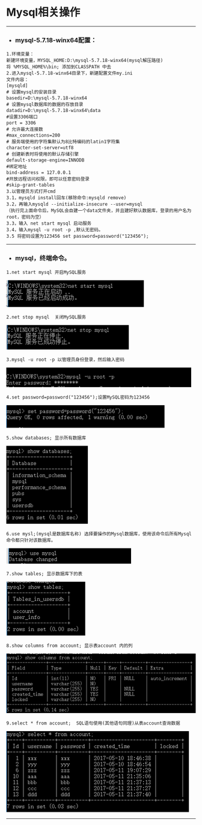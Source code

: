# Mysql相关操作
---
* ### mysql-5.7.18-winx64配置：
```
1.环境变量：
新建环境变量，MYSQL_HOME:D:\mysql-5.7.18-winx64(mysql解压路径)
将 %MYSQL_HOME%\bin; 添加到CLASSPATH 中去
2.进入mysql-5.7.18-winx64目录下，新建配置文件my.ini
文件内容：
[mysqld]
# 设置mysql的安装目录
basedir=D:\mysql-5.7.18-winx64
# 设置mysql数据库的数据的存放目录
datadir=D:\mysql-5.7.18-winx64\data
#设置3306端口
port = 3306 
# 允许最大连接数
#max_connections=200
# 服务端使用的字符集默认为8比特编码的latin1字符集
character-set-server=utf8
# 创建新表时将使用的默认存储引擎
default-storage-engine=INNODB 
#绑定地址
bind-address = 127.0.0.1
#开放远程访问权限，即可以任意密码登录
#skip-grant-tables 
3.以管理员方式打开cmd
3.1，mysqld install回车(移除命令:mysqld remove)
3.2，再输入mysqld --initialize-insecure --user=mysql
（执行完上面命令后，MySQL会自建一个data文件夹，并且建好默认数据库，登录的用户名为root，密码为空）
3.3，输入 net start mysql 启动服务
3.4，输入mysql -u root -p ,默认无密码。
3.5 将密码设置为123456 set password=password("123456");
```

---
* ### mysql，终端命令。
```
1.net start mysql 开启MySQL服务
```
![netStartMysql](https://github.com/Tanglong9344/SQL/blob/master/MySql/picture/netStartMysql.png)
```
2.net stop mysql  关闭MySQL服务
```
![netStopMysql](https://github.com/Tanglong9344/SQL/blob/master/MySql/picture/netStopMysql.png)
```
3.mysql -u root -p 以管理员身份登录，然后输入密码
```
![mysqlRoot](https://github.com/Tanglong9344/SQL/blob/master/MySql/picture/mysqlRoot.png)
```
4.set password=password("123456");设置MySQL密码为123456
```
![mysqlPwd](https://github.com/Tanglong9344/SQL/blob/master/MySql/picture/mysqlPwd.png)
```
5.show databases; 显示所有数据库
```
![mysqlShowDB](https://github.com/Tanglong9344/SQL/blob/master/MySql/picture/mysqlShowDB.png)
```
6.use mysl;(mysql是数据库名称) 选择要操作的Mysql数据库，使用该命令后所有Mysql命令都只针对该数据库。
```
![useMysql](https://github.com/Tanglong9344/SQL/blob/master/MySql/picture/useMysql.png)
```
7.show tables; 显示数据库下的表
```
![mysqlShowTable](https://github.com/Tanglong9344/SQL/blob/master/MySql/picture/mysqlShowTable.png)
```
8.show columns from account; 显示表account 内的列
```
![mysqlShowCol](https://github.com/Tanglong9344/SQL/blob/master/MySql/picture/mysqlShowCol.png)
```
9.select * from account;  SQL语句使用(其他语句同理)从表account查询数据
```
![mysqlSelect](https://github.com/Tanglong9344/SQL/blob/master/MySql/picture/mysqlSelect.png)

---
